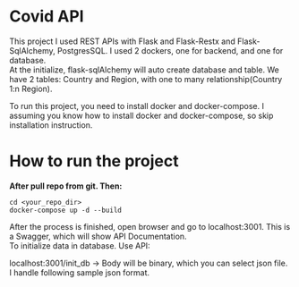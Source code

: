 # Covid API
This project I used REST APIs with Flask and Flask-Restx and Flask-SqlAlchemy, PostgresSQL. I used 2 dockers, one for backend, and one for database. </br>
At the initialize, flask-sqlAlchemy will auto create database and table. We have 2 tables: Country and Region, with one to many relationship(Country 1:n Region).</br>

To run this project, you need to install docker and docker-compose. I assuming you know how to install docker and docker-compose, so skip installation instruction.
# How to run the project
__After pull repo from git. Then:__<br/>
```
cd <your_repo_dir>
docker-compose up -d --build
```
After the process is finished, open browser and go to localhost:3001. This is a Swagger, which will show API Documentation. </br>
To initialize data in database. Use API: 

localhost:3001/init_db -> Body will be binary, which you can select json file. I handle following sample json format.
